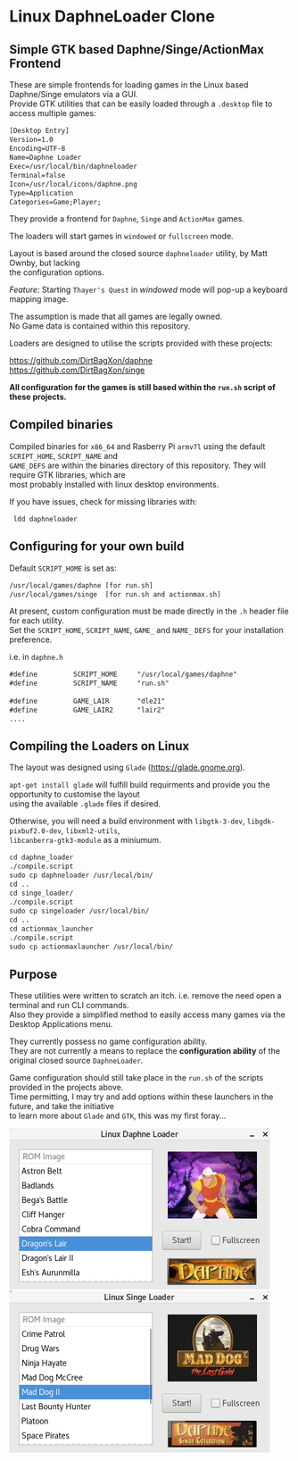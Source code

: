 Linux DaphneLoader Clone
========================

## Simple GTK based Daphne/Singe/ActionMax Frontend


These are simple frontends for loading games in the Linux based Daphne/Singe emulators via a GUI. \
Provide GTK utilities that can be easily loaded through a `.desktop` file to access multiple games:

    [Desktop Entry]
    Version=1.0
    Encoding=UTF-8
    Name=Daphne Loader
    Exec=/usr/local/bin/daphneloader
    Terminal=false
    Icon=/usr/local/icons/daphne.png
    Type=Application
    Categories=Game;Player;


They provide a frontend for `Daphne`, `Singe` and `ActionMax` games.

The loaders will start games in `windowed` or `fullscreen` mode.

Layout is based around the closed source `daphneloader` utility, by Matt Ownby, but lacking \
the configuration options.

*Feature:* Starting `Thayer's Quest` in *windowed* mode will pop-up a keyboard mapping image.

The assumption is made that all games are legally owned. \
No Game data is contained within this repository.

Loaders are designed to utilise the scripts provided with these projects:

https://github.com/DirtBagXon/daphne \
https://github.com/DirtBagXon/singe

**All configuration for the games is still based within the `run.sh` script of these projects.**

## Compiled binaries

Compiled binaries for `x86_64` and Rasberry Pi `armv7l` using the default `SCRIPT_HOME`, `SCRIPT_NAME` and \
`GAME_DEFS` are within the binaries directory of this repository. They will require GTK libraries, which are \
most probably installed with linux desktop environments.

If you have issues, check for missing libraries with:

     ldd daphneloader

## Configuring for your own build

Default `SCRIPT_HOME` is set as:

    /usr/local/games/daphne [for run.sh]
    /usr/local/games/singe  [for run.sh and actionmax.sh]

At present, custom configuration must be made directly in the `.h` header file for each utility. \
Set the `SCRIPT_HOME`, `SCRIPT_NAME`, `GAME_` and `NAME_` `DEFS` for your installation preference.

i.e. in `daphne.h`

    #define         SCRIPT_HOME     "/usr/local/games/daphne"
    #define         SCRIPT_NAME     "run.sh"

    #define         GAME_LAIR       "dle21"
    #define         GAME_LAIR2      "lair2"
    ....

## Compiling the Loaders on Linux

The layout was designed using `Glade` (https://glade.gnome.org).

`apt-get install glade` will fulfill build requirments and provide you the opportunity to customise the layout \
using the available `.glade` files if desired.

Otherwise, you will need a build environment with `libgtk-3-dev`, `libgdk-pixbuf2.0-dev`, `libxml2-utils`, \
`libcanberra-gtk3-module` as a miniumum.

    cd daphne_loader
    ./compile.script
    sudo cp daphneloader /usr/local/bin/
    cd ..
    cd singe_loader/
    ./compile.script 
    sudo cp singeloader /usr/local/bin/
    cd ..
    cd actionmax_launcher
    ./compile.script 
    sudo cp actionmaxlauncher /usr/local/bin/

## Purpose

These utilities were written to scratch an itch. i.e. remove the need open a terminal and run CLI commands. \
Also they provide a simplified method to easily access many games via the Desktop Applications menu.

They currently possess no game configuration ability. \
They are not currently a means to replace the **configuration ability** of the original closed source `DaphneLoader`.

Game configuration should still take place in the `run.sh` of the scripts provided in the projects above. \
Time permitting, I may try and add options within these launchers in the future, and take the initiative \
to learn more about `Glade` and `GTK`, this was my first foray...


![daphneloader](https://raw.githubusercontent.com/DirtBagXon/ldfrontend/master/screenshots/daphneloader.png)
![daphnelauncher](https://raw.githubusercontent.com/DirtBagXon/ldfrontend/master/screenshots/singeloader.png)

